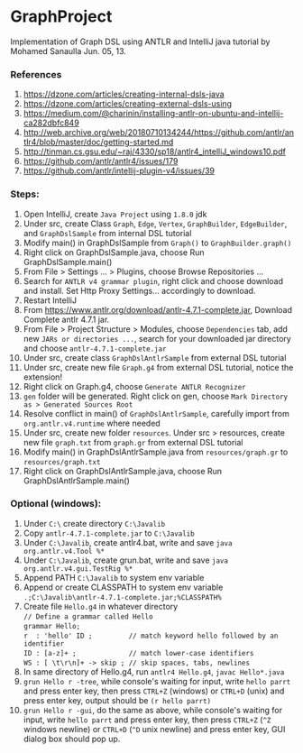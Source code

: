 # GraphProject
Implementation of Graph DSL using ANTLR and IntelliJ java tutorial by Mohamed Sanaulla Jun. 05, 13.

### References 
1. https://dzone.com/articles/creating-internal-dsls-java
2. https://dzone.com/articles/creating-external-dsls-using
3. https://medium.com/@charinin/installing-antlr-on-ubuntu-and-intellij-ca282dbfc849
4. http://web.archive.org/web/20180710134244/https://github.com/antlr/antlr4/blob/master/doc/getting-started.md
5. http://tinman.cs.gsu.edu/~raj/4330/sp18/antlr4_intelliJ_windows10.pdf
6. https://github.com/antlr/antlr4/issues/179
7. https://github.com/antlr/intellij-plugin-v4/issues/39

### Steps:
1. Open IntelliJ, create `Java Project` using `1.8.0` jdk
2. Under src, create Class `Graph`, `Edge`, `Vertex`, `GraphBuilder`, `EdgeBuilder`, and `GraphDslSample` from internal DSL tutorial
3. Modify main() in GraphDslSample from `Graph()` to `GraphBuilder.graph()`
4. Right click on GraphDslSample.java, choose Run GraphDslSample.main()
5. From File > Settings ... > Plugins, choose Browse Repositories ... 
6. Search for `ANTLR v4 grammar plugin`, right click and choose download and install. Set Http Proxy Settings... accordingly to download.
7. Restart IntelliJ
8. From https://www.antlr.org/download/antlr-4.7.1-complete.jar, Download Complete antlr 4.7.1 jar.
9. From File > Project Structure > Modules, choose `Dependencies` tab, add new `JARs or directories ...`, search for your downloaded jar directory and choose `antlr-4.7.1-complete.jar`
10. Under src, create class `GraphDslAntlrSample` from external DSL tutorial
11. Under src, create new file `Graph.g4` from external DSL tutorial, notice the extension!
12. Right click on Graph.g4, choose `Generate ANTLR Recognizer`
13. `gen` folder will be generated. Right click on gen, choose `Mark Directory as > Generated Sources Root`
14. Resolve conflict in main() of `GraphDslAntlrSample`, carefully import from `org.antlr.v4.runtime` where needed
15. Under src, create new folder `resources`. Under src > resources, create new file `graph.txt` from `graph.gr` from external DSL tutorial
16. Modify main() in GraphDslAntlrSample.java from `resources/graph.gr` to `resources/graph.txt`
17. Right click on GraphDslAntlrSample.java, choose Run GraphDslAntlrSample.main()

### Optional (windows):
1. Under `C:\` create directory `C:\Javalib`
2. Copy `antlr-4.7.1-complete.jar` to `C:\Javalib`
3. Under `C:\Javalib`, create antlr4.bat, write and save `java org.antlr.v4.Tool %*`
4. Under `C:\Javalib`, create grun.bat, write and save `java org.antlr.v4.gui.TestRig %*`
3. Append PATH `C:\Javalib` to system env variable
4. Append or create CLASSPATH to system env variable `.;C:\Javalib\antlr-4.7.1-complete.jar;%CLASSPATH%`
5. Create file `Hello.g4` in whatever directory  
  `// Define a grammar called Hello`  
  `grammar Hello;`  
  `r  : 'hello' ID ;         // match keyword hello followed by an identifier`  
  `ID : [a-z]+ ;             // match lower-case identifiers`  
  `WS : [ \t\r\n]+ -> skip ; // skip spaces, tabs, newlines`  
6. In same directory of Hello.g4, run `antlr4 Hello.g4`, `javac Hello*.java`
7. `grun Hello r -tree`, while console's waiting for input, write `hello parrt` and press enter key, then press `CTRL+Z` (windows) or `CTRL+D` (unix) and press enter key, output should be `(r hello parrt)`
8. `grun Hello r -gui`, do the same as above, while console's waiting for input, write `hello parrt` and press enter key, then press `CTRL+Z` (`^Z` windows newline) or `CTRL+D` (`^D` unix newline) and press enter key, GUI dialog box should pop up.
